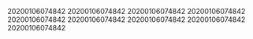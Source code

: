 20200106074842
20200106074842
20200106074842
20200106074842
20200106074842
20200106074842
20200106074842
20200106074842
20200106074842
